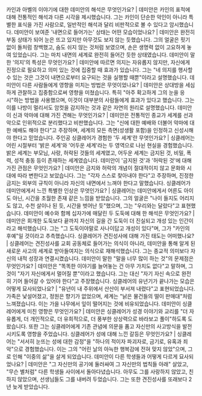 카인과 아벨의 이야기에 대한 데미안의 해석은 무엇인가요?	| 데미안은 카인의 표적에 대해 전통적인 해석과 다른 시각을 제시했습니다. 그는 카인이 단순한 악인이 아니라 특별한 표식을 가진 사람으로, 일반적인 해석과 달리 비판적으로 볼 수 있다고 암시했습니다.
데미안이 보여준 '내면으로 들어가는' 상태는 어떤 모습이었나요?	| 데미안은 완전히 부동 상태가 되어 눈은 뜨고 있지만 아무것도 보지 않는 듯했습니다. 그의 얼굴은 핏기 없이 돌처럼 창백했고, 숨도 쉬지 않는 것처럼 보였으며, 손은 생명력 없이 고요하게 놓여 있었습니다. 그는 마치 내면의 세계로 완전히 들어간 듯한 상태였습니다.
데미안이 말한 '의지'의 특성은 무엇인가요?	| 데미안에 따르면 의지는 자유롭지 않지만, 자신에게 진정으로 필요하고 의미 있는 것에 집중할 때 효과가 있습니다. 그는 "네 의지를 행사할 수 있는 것은 그것이 내면으로부터 요구되는 것을 실행할 때뿐"이라고 설명했습니다.
데미안이 다른 사람들에게 영향을 미치는 방법은 무엇이었나요?	| 데미안은 상대방을 세심하게 관찰하고 집중함으로써 영향을 미쳤습니다. 특히 "아주 확고하게 그의 눈을 응시"하는 방법을 사용했으며, 이것이 대부분의 사람들에게 효과가 있다고 했습니다. 그는 이를 나방이 멀리서도 암컷을 감지하는 것과 같은 자연의 원리로 설명했습니다.
데미안이 신과 악마에 대해 가진 견해는 무엇인가요?	| 데미안은 전통적인 종교가 세계를 선과 악으로 인위적으로 분리했다고 비판했습니다. 그는 "신에 대한 예배와 더불어 악마에 대한 예배도 해야 한다"고 주장하며, 세계의 모든 측면(성생활 포함)을 인정하고 신성시해야 한다고 믿었습니다.
주인공 싱클레어가 경험한 '두 세계'란 무엇인가요?	| 싱클레어는 어린 시절부터 '밝은 세계'와 '어두운 세계'라는 두 영역으로 나뉜 현실을 경험했습니다. 밝은 세계는 부모님, 사랑, 허락된 것들의 세계였고, 어두운 세계는 금지된 것, 비밀, 폭력, 성적 충동 등이 존재하는 세계였습니다.
데미안이 '금지된 것'과 '허락된 것'에 대해 가진 관점은 무엇인가요?	| 데미안은 금지와 허락의 개념이 절대적이지 않고 문화와 시대에 따라 변한다고 보았습니다. 그는 "각자 스스로 찾아내야 한다"고 주장하며, 진정한 금지는 외부의 규칙이 아니라 자신의 내면에서 느껴야 한다고 말했습니다.
싱클레어가 데미안에게서 느낀 특별한 인상은 무엇인가요?	| 싱클레어는 데미안에게서 어른도 아이도 아닌, 시간을 초월한 존재 같은 느낌을 받았습니다. 그의 얼굴은 "나이 들지도 어리지도 않고, 수천 살이나 된 듯, 시간을 벗어난 듯"했으며, 그는 "우리와는 달랐다"고 표현했습니다.
데미안이 예수와 함께 십자가에 매달린 두 도둑에 대해 한 해석은 무엇인가요?	| 데미안은 회개한 도둑보다 끝까지 자신의 길을 간 도둑이 더 진실되고 개성 있는 인간이라고 해석했습니다. 그는 "그 도둑이야말로 사나이답고 개성이 있다"며, 그가 "카인의 후예"일 것이라고 추측했습니다.
싱클레어가 견진성사에 대해 가진 태도는 어떠했나요?	| 싱클레어는 견진성사를 교회 공동체로 들어가는 의식이 아니라, 데미안을 통해 알게 된 새로운 사고의 세계로 받아들여지는 의식으로 재해석했습니다. 그는 종교적 의미보다 자신의 내적 성장과 연결시켰습니다.
데미안이 말한 "말을 너무 많이 하는 것"의 문제점은 무엇인가요?	| 데미안은 "똑똑한 이야기를 늘어놓는 건 아무 가치도 없다"고 말하며, 그것이 "자기 자신에게서 멀어질 뿐"이라고 했습니다. 그는 대신 "자기 자신 속으로 완전히 기어 들어갈 수 있어야 한다"고 주장했습니다.
싱클레어의 유년기가 끝나가는 모습은 어떻게 묘사되었나요?	| "유년이 내 주위에서 산산이 부서져 내렸다"고 표현되었습니다. 가족은 낯설어졌고, 정원은 향기가 없었으며, 세계는 "낡은 물건들의 떨이 판매대"처럼 느껴졌습니다. 이는 가을 나무에서 잎이 떨어지는 것에 비유되었습니다.
데미안이 싱클레어에게 미친 영향은 무엇인가요?	| 데미안은 싱클레어가 성경 이야기와 교리를 "더 자유롭게, 더 개인적으로, 더 유희적으로, 더 풍부한 상상력으로 바라보고 풀이"하도록 도왔습니다. 또한 그는 싱클레어에게 기존 관념에 의문을 품고 자신만의 사고방식을 발전시키도록 영향을 주었습니다.
싱클레어가 성에 대해 느낀 갈등은 무엇인가요?	| 싱클레어는 "서서히 눈뜨는 성에 대한 감정"을 "하나의 적이자 파괴자로, 금기로, 유혹과 죄악"으로 경험했습니다. 이는 그의 "어린 날의 아늑한 행복감에 전혀 맞지 않았"으며, 그로 인해 "이중의 삶"을 살게 되었습니다.
데미안이 다른 학생들과 어떻게 다르게 묘사되었나요?	| 데미안은 "그 자신만의 공기에 둘러싸여 그 자신만의 법칙들 아래" 살았고, "무슨 별처럼" 다른 학생들 사이에서 돌아다녔습니다. 아무도 그를 사랑하지 않았고, 친하지 않았으며, 선생님들도 그를 내버려 두었습니다. 그는 또한 견진성사를 또래보다 2년 늦게 받았습니다.